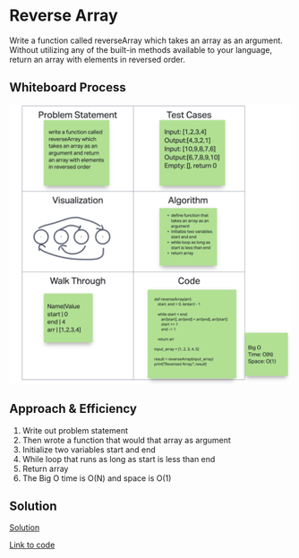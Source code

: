 
# Reverse Array

Write a function called reverseArray which takes an array as an argument. Without utilizing any of the built-in methods available to your language, return an array with elements in reversed order.

## Whiteboard Process

<!-- Embedded whiteboard image -->
![Whiteboard Image](whiteboard1.png)

## Approach & Efficiency

1. Write out problem statement
2. Then wrote a function that would that array as argument
3. Initialize two variables start and end
4. While loop that runs as long as start is less than end
5. Return array
6. The Big O time is O(N) and space is O(1)



## Solution

[Solution](solution1.py)

[Link to code](https://replit.com/@XinDeng/code-challenges-401)
